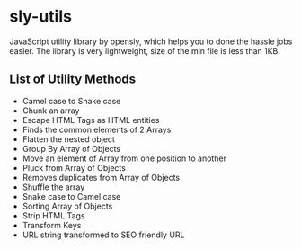 # sly-utils

JavaScript utility library by opensly, which helps you to done the hassle jobs easier. The library is very lightweight, size of the min file is less than 1KB.

## List of Utility Methods
- Camel case to Snake case
- Chunk an array
- Escape HTML Tags as HTML entities
- Finds the common elements of 2 Arrays
- Flatten the nested object
- Group By Array of Objects
- Move an element of Array from one position to another
- Pluck from Array of Objects
- Removes duplicates from Array of Objects
- Shuffle the array
- Snake case to Camel case
- Sorting Array of Objects
- Strip HTML Tags
- Transform Keys
- URL string transformed to SEO friendly URL
